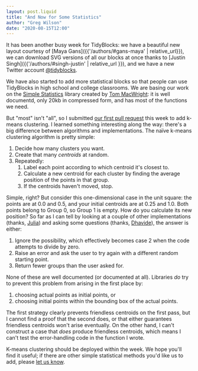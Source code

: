 ```yaml
---
layout: post.liquid
title: "And Now for Some Statistics"
author: "Greg Wilson"
date: "2020-08-15T12:00"
---
```


It has been another busy week for TidyBlocks:
we have a beautiful new layout courtesy of [Maya Gans]({{'/authors/#gans-maya' | relative_url}}),
we can download SVG versions of all our blocks at once thanks to [Justin Singh]({{'/authors/#singh-justin' | relative_url }}),
and we have a new Twitter account [@tidyblocks](https://twitter.com/tidyblocks).

We have also started to add more statistical blocks
so that people can use TidyBlocks in high school and college classrooms.
We are basing our work on the [Simple Statistics](https://simplestatistics.org/) library
created by [Tom MacWright](https://macwright.com/):
it is well documentd,
only 20kb in compressed form,
and has most of the functions we need.

But "most" isn't "all",
so I submitted [our first pull request](https://github.com/simple-statistics/simple-statistics/pull/482) this week
to add k-means clustering.
I learned something interesting along the way:
there's a big difference between algorithms and implementations.
The naïve k-means clustering algorithm is pretty simple:

1.  Decide how many clusters you want.
2.  Create that many *centroids* at random.
3.  Repeatedly:
    1.  Label each point according to which centroid it's closest to.
    2.  Calculate a new centroid for each cluster by finding the average position of the points in that group.
    3.  If the centroids haven't moved, stop.

Simple, right?
But consider this one-dimensional case in the unit square:
the points are at 0.0 and 0.5,
and your initial centroids are at 0.25 and 1.0.
Both points belong to Group 0,
so Group 1 is empty.
How do you calculate its new position?
So far as I can tell by looking at a couple of other implementations (thanks, [Julia](https://juliasilge.com/))
and asking some questions (thanks, [Dhavide](https://dhavide.github.io/index.html)),
the answer is either:

1.  Ignore the possibility, which effectively becomes case 2 when the code attempts to divide by zero.
2.  Raise an error and ask the user to try again with a different random starting point.
3.  Return fewer groups than the user asked for.

None of these are well documented (or documented at all).
Libraries *do* try to prevent this problem from arising in the first place by:

1.  choosing actual points as initial points, or
1.  choosing initial points within the bounding box of the actual points.

The first strategy clearly prevents friendless centroids on the first pass,
but I cannot find a proof that the second does,
or that either guarantees friendless centroids won't arise eventually.
On the other hand,
I can't construct a case that *does* produce friendless centroids,
which means I can't test the error-handling code in the function I wrote.

K-means clustering should be deployed within the week.
We hope you'll find it useful;
if there are other simple statistical methods you'd like us to add,
please [let us know](mailto:info@tidyblocks.tech).
